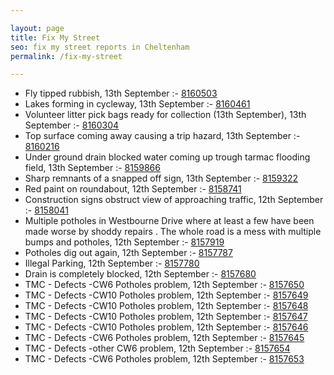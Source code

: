```yaml
---

layout: page
title: Fix My Street
seo: fix my street reports in Cheltenham
permalink: /fix-my-street

---
```


<!-- fix_marker starts -->

- Fly tipped rubbish, 13th September :- [8160503](https://www.fixmystreet.com/report/8160503)
- Lakes forming in cycleway, 13th September :- [8160461](https://www.fixmystreet.com/report/8160461)
- Volunteer litter pick bags ready for collection (13th September), 13th September :- [8160304](https://www.fixmystreet.com/report/8160304)
- Top surface coming away causing a trip hazard, 13th September :- [8160216](https://www.fixmystreet.com/report/8160216)
- Under ground drain blocked water coming up trough tarmac flooding field, 13th September :- [8159866](https://www.fixmystreet.com/report/8159866)
- Sharp remnants of a snapped off sign, 13th September :- [8159322](https://www.fixmystreet.com/report/8159322)
- Red paint on roundabout, 12th September :- [8158741](https://www.fixmystreet.com/report/8158741)
- Construction signs obstruct view of approaching traffic, 12th September :- [8158041](https://www.fixmystreet.com/report/8158041)
- Multiple potholes in Westbourne Drive where at least a few have been made worse by shoddy repairs . The whole road is a mess with multiple bumps and potholes, 12th September :- [8157919](https://www.fixmystreet.com/report/8157919)
- Potholes dig out again, 12th September :- [8157787](https://www.fixmystreet.com/report/8157787)
- Illegal Parking, 12th September :- [8157780](https://www.fixmystreet.com/report/8157780)
- Drain is completely blocked, 12th September :- [8157680](https://www.fixmystreet.com/report/8157680)
- TMC - Defects -CW6 Potholes  problem, 12th September :- [8157650](https://www.fixmystreet.com/report/8157650)
- TMC - Defects -CW10 Potholes problem, 12th September :- [8157649](https://www.fixmystreet.com/report/8157649)
- TMC - Defects -CW10 Potholes problem, 12th September :- [8157648](https://www.fixmystreet.com/report/8157648)
- TMC - Defects -CW10 Potholes problem, 12th September :- [8157647](https://www.fixmystreet.com/report/8157647)
- TMC - Defects -CW10 Potholes problem, 12th September :- [8157646](https://www.fixmystreet.com/report/8157646)
- TMC - Defects -CW6 Potholes  problem, 12th September :- [8157645](https://www.fixmystreet.com/report/8157645)
- TMC - Defects -other CW6 problem, 12th September :- [8157654](https://www.fixmystreet.com/report/8157654)
- TMC - Defects -CW6 Potholes  problem, 12th September :- [8157653](https://www.fixmystreet.com/report/8157653)

<!-- fix_marker ends -->